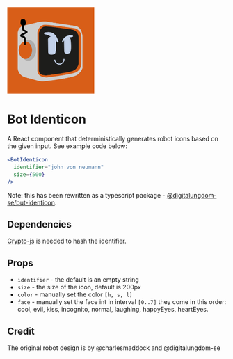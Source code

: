 <img src="https://raw.githubusercontent.com/adelhult/BotIdenticon/main/preview.png" width="200"/>

# Bot Identicon
A React component that deterministically generates robot icons based on the given input. See example code below:
```jsx
<BotIdenticon 
  identifier="john von neumann"
  size={500}
/>
```
Note: this has been rewritten as a typescript package - [@digitalungdom-se/but-identicon](https://github.com/digitalungdom-se/bot-identicon).

## Dependencies
[Crypto-js](https://www.npmjs.com/package/crypto-js) is needed to hash the identifier.

## Props
* `identifier` - the default is an empty string
* `size`       - the size of the icon, default is 200px
* `color`        - manually set the color `[h, s, l]`
* `face`         - manually set the face int in interval `[0..7]`
                 they come in this order:
                  cool, evil, kiss, incognito, normal,
                  laughing, happyEyes, heartEyes.

## Credit
The original robot design is by @charlesmaddock and @digitalungdom-se
  
